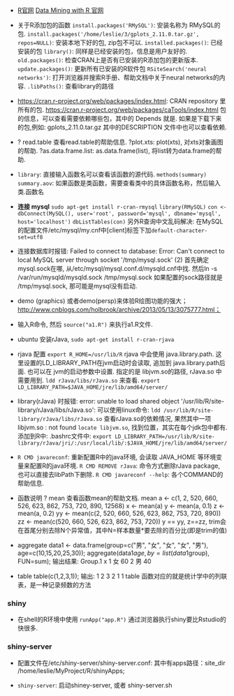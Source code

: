* [R官网](http://www.r-project.org)
  [Data Mining with R 官网](http://www.dcc.fc.up.pt/~ltorgo/DataMiningWithR/)

* 关于R添加包的函数
 `install.packages('RMySQL')`: 安装名称为 RMySQL的包.
 `install.packages('/home/leslie/3/gplots_2.11.0.tar.gz', repos=NULL)`: 安装本地下好的包, zip包不可以.
 `installed.packages()`: 已经安装的包
 `library()`: 同样是已经安装的包，信息是用户友好的.
 `old.packages()`: 检查CRAN上是否有已安装的R添加包的更新版本.
 `update.packages()`: 更新所有已安装的R软件包
 `RSiteSearch('neural networks')`: 打开浏览器并搜索R手册、帮助文档中关于neural networks的内容.
 `.libPaths()`: 查看library的路径

* https://cran.r-project.org/web/packages/index.html: CRAN repository 里所有的包.
  https://cran.r-project.org/web/packages/caTools/index.html   包的信息，可以查看需要依赖哪些包，其中的 Depends 就是.
   如果是下载下来的包,例如: gplots_2.11.0.tar.gz  其中的DESCRIPTION 文件中也可以查看依赖.

* ? read.table 查看read.table的帮助信息.
  ?plot.xts:  plot(xts), 对xts对象画图的帮助.
  ?as.data.frame.list: as.data.frame(list), 将list转为data.frame的帮助.

* `library`: 直接输入函数名可以查看该函数的源代码.
  `methods(summary)`             
  `summary.aov`: 如果函数是类函数，需要查看类中的具体函数名称，然后输入类.函数名

* **连接 mysql**
   `sudo apt-get install r-cran-rmysql`
   `library(RMySQL)`
   `con <-dbConnect(MySQL(), user='root', password='mysql', dbname='mysql', host='localhost')`
   `dbListTables(con)`
   另外R查询中文乱码解决: 在MySQL的配置文件/etc/mysql/my.cnf中[client]标签下加`default-character-set=utf8`

* 连接数据库时报错:  Failed to connect to database: Error: Can't connect to local MySQL server through socket '/tmp/mysql.sock' (2)
  首先确定mysql.sock在哪, 从/etc/mysql/mysql.conf.d/mysqld.cnf中找. 然后ln -s /var/run/mysqld/mysqld.sock /tmp/mysql.sock
  如果配置的sock路径就是 /tmp/mysql.sock, 那可能是mysql没有启动.

* demo (graphics) 或者demo(persp)来体验R绘图功能的强大；
  http://www.cnblogs.com/holbrook/archive/2013/05/13/3075777.html；

* 输入R命令, 然后 `source("a1.R")` 来执行a1.R文件.

* ubuntu 安装rJava, `sudo apt-get install r-cran-rjava`
* rjava 配置
  `export R_HOME=/usr/lib/R`
  rjava 中会使用 java.library.path. 这里设置的LD_LIBRARY_PATH在jvm启动时会读取, 追加到 java.library.path后面. 也可以在 jvm的启动参数中设置.
  指定的是 libjvm.so的路径, rJava.so 中需要用到. `ldd rJava/libs/rJava.so` 来查看.
  `export LD_LIBRARY_PATH=$JAVA_HOME/jre/lib/amd64/server/`

* library(rJava) 时报错: error: unable to load shared object '/usr/lib/R/site-library/rJava/libs/rJava.so':
   可以使用linux命令: `ldd /usr/lib/R/site-library/rJava/libs/rJava.so` 查看rJava.so的依赖情况, 果然其中一项 libjvm.so : not found  `locate libjvm.so`, 找到位置，其实在每个jdk包中都有.
   添加到R中:  .bashrc文件中: `export LD_LIBRARY_PATH=/usr/lib/R/site-library/rJava/jri/:/usr/local/lib/:$JAVA_HOME/jre/lib/amd64/server/`

* `R CMD javareconf`: 重新配置R中的java环境, 会读取 JAVA_HOME 等环境变量来配置R的java环境.
  `R CMD REMOVE rJava`:  命令方式删除rJava package, 也可以直接去libPath下删除.
  `R CMD javareconf --help`:  各个COMMAND的帮助信息.

* 函数说明
  ? mean    查看函数mean的帮助文档.
  mean
  a <- c(1, 2, 520, 660, 526, 623, 862, 753, 720, 890, 12568)
  x <- mean(a)
  y <- mean(a, 0.1)
  z <- mean(a, 0.2)
  yy <- mean(c(2, 520, 660, 526, 623, 862, 753, 720, 890))
  zz <- mean(c(520, 660, 526, 623, 862, 753, 720))
  y == yy,  z==zz,   trim会在首尾分别去除N个异常值，其中N=样本数量*要去除的百分比(即是trim的值)

* aggregate
  data1 <- data.frame(group=c("男", "女", "女", "女", "男"), age=c(10,15,20,25,30));
  aggregate(data1$age, by=list(data1$group), FUN=sum);
  输出结果:
  Group.1 x
  1 女 60
  2 男 40

* table
  table(c(1,2,3,1));
  输出:
  1 2 3
  2 1 1
  table 函数对应的就是统计学中的列联表，是一种记录频数的方法

### shiny
* 在shell的R环境中使用 `runApp("app.R")` 通过浏览器执行shiny要比Rstudio的快很多.

### shiny-server
* 配置文件在/etc/shiny-server/shiny-server.conf: 其中有apps路径：site_dir /home/leslie/MyProject/R/shinyApps;

* `shiny-server`: 启动shiney-server, 或者 shiny-server.sh


